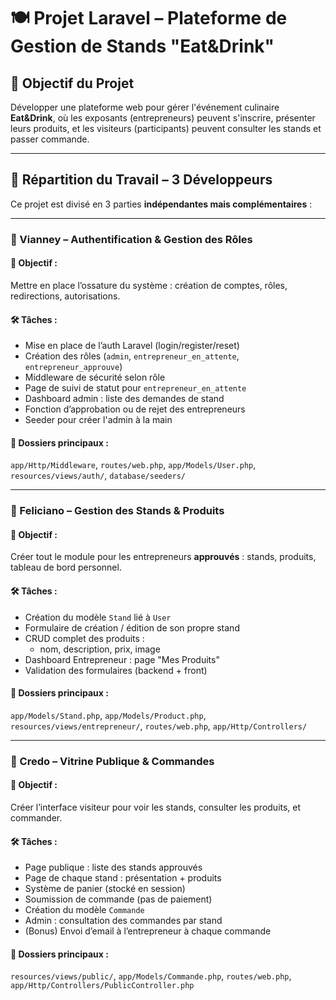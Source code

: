 # 🍽️ Projet Laravel – Plateforme de Gestion de Stands **"Eat&Drink"**

## 🎯 Objectif du Projet
Développer une plateforme web pour gérer l'événement culinaire **Eat&Drink**, où les exposants (entrepreneurs) peuvent s'inscrire, présenter leurs produits, et les visiteurs (participants) peuvent consulter les stands et passer commande.

---

## 👥 Répartition du Travail – 3 Développeurs

Ce projet est divisé en 3 parties **indépendantes mais complémentaires** :

---

### 🔹 Vianney – Authentification & Gestion des Rôles

#### 🎯 Objectif :
Mettre en place l’ossature du système : création de comptes, rôles, redirections, autorisations.

#### 🛠️ Tâches :
- Mise en place de l’auth Laravel (login/register/reset)
- Création des rôles (`admin`, `entrepreneur_en_attente`, `entrepreneur_approuve`)
- Middleware de sécurité selon rôle
- Page de suivi de statut pour `entrepreneur_en_attente`
- Dashboard admin : liste des demandes de stand
- Fonction d’approbation ou de rejet des entrepreneurs
- Seeder pour créer l'admin à la main

#### 📁 Dossiers principaux :
`app/Http/Middleware`, `routes/web.php`, `app/Models/User.php`, `resources/views/auth/`, `database/seeders/`

---

### 🔹 Feliciano – Gestion des Stands & Produits

#### 🎯 Objectif :
Créer tout le module pour les entrepreneurs **approuvés** : stands, produits, tableau de bord personnel.

#### 🛠️ Tâches :
- Création du modèle `Stand` lié à `User`
- Formulaire de création / édition de son propre stand
- CRUD complet des produits :
  - nom, description, prix, image
- Dashboard Entrepreneur : page "Mes Produits"
- Validation des formulaires (backend + front)

#### 📁 Dossiers principaux :
`app/Models/Stand.php`, `app/Models/Product.php`, `resources/views/entrepreneur/`, `routes/web.php`, `app/Http/Controllers/`

---

### 🔹 Credo – Vitrine Publique & Commandes

#### 🎯 Objectif :
Créer l’interface visiteur pour voir les stands, consulter les produits, et commander.

#### 🛠️ Tâches :
- Page publique : liste des stands approuvés
- Page de chaque stand : présentation + produits
- Système de panier (stocké en session)
- Soumission de commande (pas de paiement)
- Création du modèle `Commande`
- Admin : consultation des commandes par stand
- (Bonus) Envoi d’email à l’entrepreneur à chaque commande

#### 📁 Dossiers principaux :
`resources/views/public/`, `app/Models/Commande.php`, `routes/web.php`, `app/Http/Controllers/PublicController.php`




